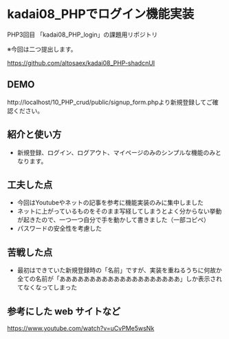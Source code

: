 # kadai08_PHPでログイン機能実装

PHP3回目
「kadai08_PHP_login」の課題用リポジトリ

※今回は二つ提出します。

https://github.com/altosaex/kadai08_PHP-shadcnUI

## DEMO

http://localhost/10_PHP_crud/public/signup_form.phpより新規登録してご確認ください。

## 紹介と使い方

- 新規登録、ログイン、ログアウト、マイページのみのシンプルな機能のみとなります。

## 工夫した点
 - 今回はYoutubeやネットの記事を参考に機能実装のみに集中しました
 - ネットに上がっているものをそのまま写経してしまうとよく分からない挙動が起きたので、一つ一つ自分で手を動かして書きました（一部コピペ）
 - パスワードの安全性を考慮した
  
## 苦戦した点
- 最初はできていた新規登録時の「名前」ですが、実装を重ねるうちに何故か全ての名前が「ああああああああああああああああああああ」しか表示されてなくなってしまった

## 参考にした web サイトなど

https://www.youtube.com/watch?v=uCvPMe5wsNk
